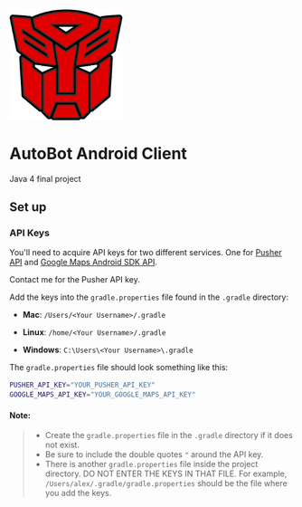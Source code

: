 <img src="https://github.com/alexako/android_autobot_client/blob/develop/app/src/main/res/mipmap-xxxhdpi/autobot_icon.png" width="200" />

# AutoBot Android Client

Java 4 final project

## Set up

### API Keys

You'll need to acquire API keys for two different services. One for [Pusher API](https://pusher.com) and [Google Maps Android SDK API](https://cloud.google.com/maps-platform/maps/?apis=maps).

Contact me for the Pusher API key.

Add the keys into the `gradle.properties` file found in the `.gradle` directory:


  * **Mac**:
   `/Users/<Your Username>/.gradle`

  * **Linux**:
   `/home/<Your Username>/.gradle`

  * **Windows**:
    `C:\Users\<Your Username>\.gradle`


The `gradle.properties` file should look something like this:
```bash
PUSHER_API_KEY="YOUR_PUSHER_API_KEY"
GOOGLE_MAPS_API_KEY="YOUR_GOOGLE_MAPS_API_KEY"
```

#### Note:

>   * Create the `gradle.properties` file in the `.gradle` directory if it does not exist.
>   * Be sure to include the double quotes `"` around the API key.
>   * There is another `gradle.properties` file inside the project directory. DO NOT ENTER THE KEYS IN THAT FILE. 
>    For example, `/Users/alex/.gradle/gradle.properties` should be the file where you add the keys.
